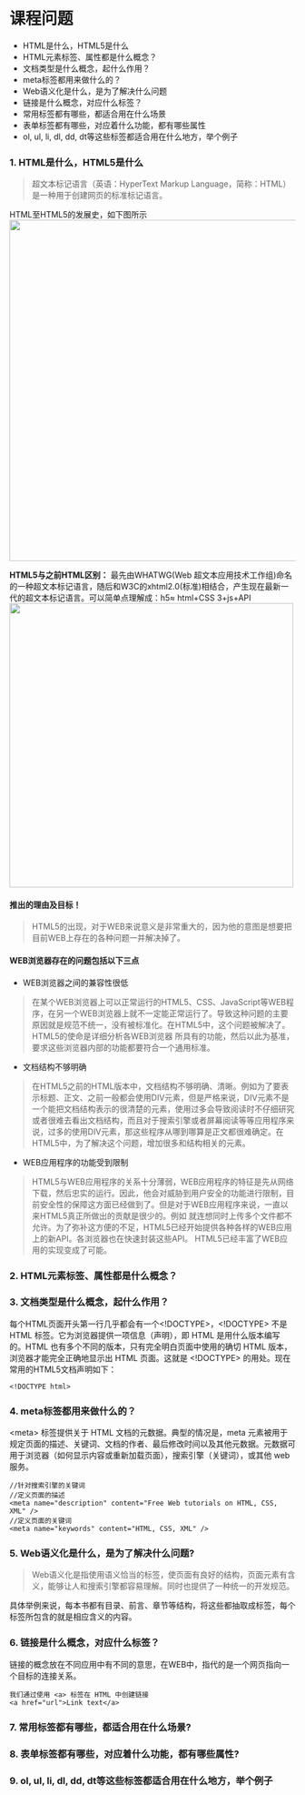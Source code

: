 # 课程问题
* HTML是什么，HTML5是什么
* HTML元素标签、属性都是什么概念？
* 文档类型是什么概念，起什么作用？
* meta标签都用来做什么的？
* Web语义化是什么，是为了解决什么问题
* 链接是什么概念，对应什么标签？
* 常用标签都有哪些，都适合用在什么场景
* 表单标签都有哪些，对应着什么功能，都有哪些属性
* ol, ul, li, dl, dd, dt等这些标签都适合用在什么地方，举个例子

### 1. HTML是什么，HTML5是什么
>超文本标记语言（英语：HyperText Markup Language，简称：HTML）是一种用于创建网页的标准标记语言。

HTML至HTML5的发展史，如下图所示
<img src="https://www.hostinger.com/tutorials/wp-content/uploads/sites/2/2017/03/milestones-of-HTML.jpg" width="600" hegiht="400" align=center />

**HTML5与之前HTML区别：**
最先由WHATWG(Web 超文本应用技术工作组)命名的一种超文本标记语言，随后和W3C的xhtml2.0(标准)相结合，产生现在最新一代的超文本标记语言。可以简单点理解成：h5≈ html+CSS 3+js+API
<img src="https://www.hostinger.com/tutorials/wp-content/uploads/sites/2/2017/03/differences-between-html-and-html5.png" width="500" hegiht="200" align=center />

#### 推出的理由及目标！
>HTML5的出现，对于WEB来说意义是非常重大的，因为他的意图是想要把目前WEB上存在的各种问题一并解决掉了。

#### WEB浏览器存在的问题包括以下三点
* WEB浏览器之间的兼容性很低
>在某个WEB浏览器上可以正常运行的HTML5、CSS、JavaScript等WEB程序，在另一个WEB浏览器上就不一定能正常运行了。导致这种问题的主要原因就是规范不统一，没有被标准化。在HTML5中，这个问题被解决了。HTML5的使命是详细分析各WEB浏览器 所具有的功能，然后以此为基准，要求这些浏览器内部的功能都要符合一个通用标准。

* 文档结构不够明确
>在HTML5之前的HTML版本中，文档结构不够明确、清晰。例如为了要表示标题、正文、之前一般都会使用DIV元素，但是严格来说，DIV元素不是一个能把文档结构表示的很清楚的元素，使用过多会导致阅读时不仔细研究或者很难去看出文档结构，而且对于搜索引擎或者屏幕阅读等等应用程序来说，过多的使用DIV元素，那这些程序从哪到哪算是正文都很难确定。在HTML5中，为了解决这个问题，增加很多和结构相关的元素。


* WEB应用程序的功能受到限制
>HTML5与WEB应用程序的关系十分薄弱，WEB应用程序的特征是先从网络下载，然后忠实的运行。因此，他会对威胁到用户安全的功能进行限制，目前安全性的保障这方面已经做到了。但是对于WEB应用程序来说，一直以来HTML5真正所做出的贡献是很少的。例如 就连想同时上传多个文件都不允许。为了弥补这方便的不足，HTML5已经开始提供各种各样的WEB应用上的新API。各浏览器也在快速封装这些API。 HTML5已经丰富了WEB应用的实现变成了可能。

### 2. HTML元素标签、属性都是什么概念？

### 3. 文档类型是什么概念，起什么作用？
每个HTML页面开头第一行几乎都会有一个<!DOCTYPE>，<!DOCTYPE> 不是 HTML 标签。它为浏览器提供一项信息（声明），即 HTML 是用什么版本编写的。HTML 也有多个不同的版本，只有完全明白页面中使用的确切 HTML 版本，浏览器才能完全正确地显示出 HTML 页面。这就是 <!DOCTYPE> 的用处。现在常用的HTML5文档声明如下：

```
<!DOCTYPE html>
```

### 4. meta标签都用来做什么的？
\<meta> 标签提供关于 HTML 文档的元数据。典型的情况是，meta 元素被用于规定页面的描述、关键词、文档的作者、最后修改时间以及其他元数据。元数据可用于浏览器（如何显示内容或重新加载页面），搜索引擎（关键词），或其他 web 服务。

```
//针对搜索引擎的关键词
//定义页面的描述
<meta name="description" content="Free Web tutorials on HTML, CSS, XML" />
//定义页面的关键词
<meta name="keywords" content="HTML, CSS, XML" />
```

### 5. Web语义化是什么，是为了解决什么问题?
>Web语义化是指使用语义恰当的标签，使页面有良好的结构，页面元素有含义，能够让人和搜索引擎都容易理解。同时也提供了一种统一的开发规范。

具体举例来说，每本书都有目录、前言、章节等结构，将这些都抽取成标签，每个标签所包含的就是相应含义的内容。

### 6. 链接是什么概念，对应什么标签？
链接的概念放在不同应用中有不同的意思，在WEB中，指代的是一个网页指向一个目标的连接关系。

```
我们通过使用 <a> 标签在 HTML 中创建链接
<a href="url">Link text</a>
```

### 7. 常用标签都有哪些，都适合用在什么场景?

### 8. 表单标签都有哪些，对应着什么功能，都有哪些属性?

### 9. ol, ul, li, dl, dd, dt等这些标签都适合用在什么地方，举个例子